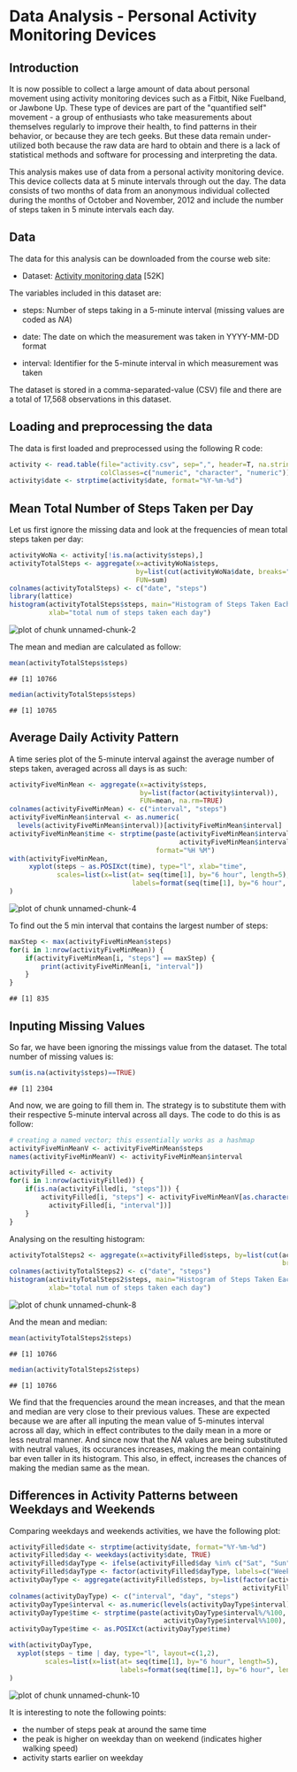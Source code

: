 Data Analysis - Personal Activity Monitoring Devices
========================================================

## Introduction

It is now possible to collect a large amount of data about personal movement using activity monitoring devices such as a Fitbit, Nike Fuelband, or Jawbone Up. These type of devices are part of the "quantified self" movement - a group of enthusiasts who take measurements about themselves regularly to improve their health, to find patterns in their behavior, or because they are tech geeks. But these data remain under-utilized both because the raw data are hard to obtain and there is a lack of statistical methods and software for processing and interpreting the data.

This analysis makes use of data from a personal activity monitoring device. This device collects data at 5 minute intervals through out the day. The data consists of two months of data from an anonymous individual collected during the months of October and November, 2012 and include the number of steps taken in 5 minute intervals each day.

## Data

The data for this analysis can be downloaded from the course web site:

* Dataset: [Activity monitoring data](https://d396qusza40orc.cloudfront.net/repdata%2Fdata%2Factivity.zip) [52K]

The variables included in this dataset are:

* steps: Number of steps taking in a 5-minute interval (missing values are coded as *NA*)

* date: The date on which the measurement was taken in YYYY-MM-DD format

* interval: Identifier for the 5-minute interval in which measurement was taken

The dataset is stored in a comma-separated-value (CSV) file and there are a total of 17,568 observations in this dataset.

## Loading and preprocessing the data

The data is first loaded and preprocessed using the following R code:

```r
activity <- read.table(file="activity.csv", sep=",", header=T, na.strings="NA", 
                       colClasses=c("numeric", "character", "numeric"))
activity$date <- strptime(activity$date, format="%Y-%m-%d")
```

## Mean Total Number of Steps Taken per Day

Let us first ignore the missing data and look at the frequencies of mean total steps taken per day:

```r
activityWoNa <- activity[!is.na(activity$steps),]
activityTotalSteps <- aggregate(x=activityWoNa$steps, 
                                by=list(cut(activityWoNa$date, breaks="day")), 
                                FUN=sum)
colnames(activityTotalSteps) <- c("date", "steps")
library(lattice)
histogram(activityTotalSteps$steps, main="Histogram of Steps Taken Each Day", 
          xlab="total num of steps taken each day")
```

![plot of chunk unnamed-chunk-2](figure/unnamed-chunk-2.png) 

The mean and median are calculated as follow:

```r
mean(activityTotalSteps$steps)
```

```
## [1] 10766
```

```r
median(activityTotalSteps$steps)
```

```
## [1] 10765
```

## Average Daily Activity Pattern
A time series plot of the 5-minute interval against the average number of steps taken, averaged across all days is as such:

```r
activityFiveMinMean <- aggregate(x=activity$steps, 
                                 by=list(factor(activity$interval)), 
                                 FUN=mean, na.rm=TRUE)
colnames(activityFiveMinMean) <- c("interval", "steps")
activityFiveMinMean$interval <- as.numeric(
  levels(activityFiveMinMean$interval))[activityFiveMinMean$interval]
activityFiveMinMean$time <- strptime(paste(activityFiveMinMean$interval%/%100, 
                                           activityFiveMinMean$interval%%100), 
                                     format="%H %M")
with(activityFiveMinMean,
     xyplot(steps ~ as.POSIXct(time), type="l", xlab="time",
            scales=list(x=list(at= seq(time[1], by="6 hour", length=5), 
                               labels=format(seq(time[1], by="6 hour", length=5), "%HH"))))
)
```

![plot of chunk unnamed-chunk-4](figure/unnamed-chunk-4.png) 

To find out the 5 min interval that contains the largest number of steps:

```r
maxStep <- max(activityFiveMinMean$steps)
for(i in 1:nrow(activityFiveMinMean)) {
    if(activityFiveMinMean[i, "steps"] == maxStep) {
        print(activityFiveMinMean[i, "interval"])
    }
}
```

```
## [1] 835
```

## Inputing Missing Values
So far, we have been ignoring the missings value from the dataset. The total number of missing values is:

```r
sum(is.na(activity$steps)==TRUE)
```

```
## [1] 2304
```

And now, we are going to fill them in. The strategy is to substitute them with their respective 5-minute interval across all days. The code to do this is as follow:

```r
# creating a named vector; this essentially works as a hashmap
activityFiveMinMeanV <- activityFiveMinMean$steps
names(activityFiveMinMeanV) <- activityFiveMinMean$interval

activityFilled <- activity
for(i in 1:nrow(activityFilled)) {
    if(is.na(activityFilled[i, "steps"])) {
        activityFilled[i, "steps"] <- activityFiveMinMeanV[as.character(
          activityFilled[i, "interval"])]
    }
}
```

Analysing on the resulting histogram:


```r
activityTotalSteps2 <- aggregate(x=activityFilled$steps, by=list(cut(activityFilled$date, 
                                                                     breaks="day")), FUN=sum)
colnames(activityTotalSteps2) <- c("date", "steps")
histogram(activityTotalSteps2$steps, main="Histogram of Steps Taken Each Day", 
          xlab="total num of steps taken each day")
```

![plot of chunk unnamed-chunk-8](figure/unnamed-chunk-8.png) 

And the mean and median:

```r
mean(activityTotalSteps2$steps)
```

```
## [1] 10766
```

```r
median(activityTotalSteps2$steps)
```

```
## [1] 10766
```

We find that the frequencies around the mean increases, and that the mean and median are very close to their previous values.  These are expected because we are after all inputing the mean value of 5-minutes interval across all day, which in effect contributes to the daily mean in a more or less neutral manner.  And since now that the *NA* values are being substituted with neutral values, its occurances increases, making the mean containing bar even taller in its histogram.  This also, in effect, increases the chances of making the median same as the mean.

## Differences in Activity Patterns between Weekdays and Weekends

Comparing weekdays and weekends activities, we have the following plot:

```r
activityFilled$date <- strptime(activity$date, format="%Y-%m-%d")
activityFilled$day <- weekdays(activity$date, TRUE)
activityFilled$dayType <- ifelse(activityFilled$day %in% c("Sat", "Sun"), 1, 0)
activityFilled$dayType <- factor(activityFilled$dayType, labels=c("Weekday", "Weekend"))
activityDayType <- aggregate(activityFilled$steps, by=list(factor(activityFilled$interval),
                                                           activityFilled$dayType), FUN=mean)
colnames(activityDayType) <- c("interval", "day", "steps")
activityDayType$interval <- as.numeric(levels(activityDayType$interval))[activityDayType$interval]
activityDayType$time <- strptime(paste(activityDayType$interval%/%100, 
                                       activityDayType$interval%%100), format="%H %M")
activityDayType$time <- as.POSIXct(activityDayType$time)

with(activityDayType, 
  xyplot(steps ~ time | day, type="l", layout=c(1,2),
         scales=list(x=list(at= seq(time[1], by="6 hour", length=5), 
                            labels=format(seq(time[1], by="6 hour", length=5), "%HH"))))
)
```

![plot of chunk unnamed-chunk-10](figure/unnamed-chunk-10.png) 

It is interesting to note the following points:
* the number of steps peak at around the same time
* the peak is higher on weekday than on weekend (indicates higher walking speed)
* activity starts earlier on weekday
